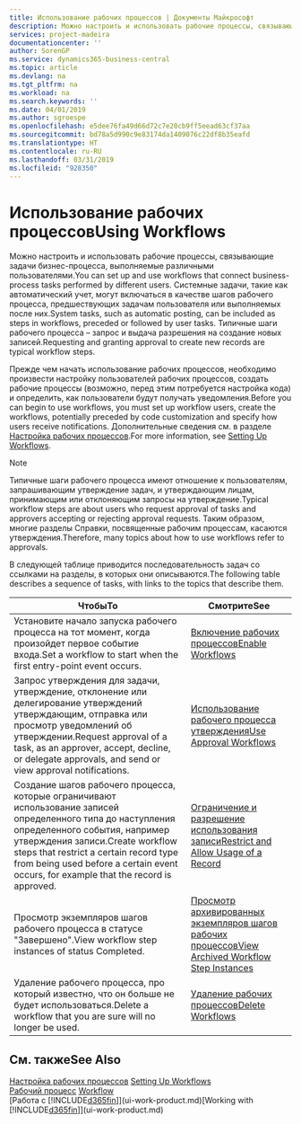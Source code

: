 ```yaml
---
title: Использование рабочих процессов | Документы Майкрософт
description: Можно настроить и использовать рабочие процессы, связывающие задачи бизнес-процесса, выполняемые различными пользователями. Системные задачи, такие как автоматический учет, могут включаться в качестве шагов рабочего процесса, предшествующих задачам пользователя или выполняемых после них. Типичные шаги рабочего процесса – запрос и выдача разрешения на создание новых записей.
services: project-madeira
documentationcenter: ''
author: SorenGP
ms.service: dynamics365-business-central
ms.topic: article
ms.devlang: na
ms.tgt_pltfrm: na
ms.workload: na
ms.search.keywords: ''
ms.date: 04/01/2019
ms.author: sgroespe
ms.openlocfilehash: e5dee76fa49d66d72c7e20cb9ff5eead63cf37aa
ms.sourcegitcommit: bd78a5d990c9e83174da1409076c22df8b35eafd
ms.translationtype: HT
ms.contentlocale: ru-RU
ms.lasthandoff: 03/31/2019
ms.locfileid: "928350"
---
```

# <a name="using-workflows"></a><span data-ttu-id="f1b43-105">Использование рабочих процессов</span><span class="sxs-lookup"><span data-stu-id="f1b43-105">Using Workflows</span></span>
<span data-ttu-id="f1b43-106">Можно настроить и использовать рабочие процессы, связывающие задачи бизнес-процесса, выполняемые различными пользователями.</span><span class="sxs-lookup"><span data-stu-id="f1b43-106">You can set up and use workflows that connect business-process tasks performed by different users.</span></span> <span data-ttu-id="f1b43-107">Системные задачи, такие как автоматический учет, могут включаться в качестве шагов рабочего процесса, предшествующих задачам пользователя или выполняемых после них.</span><span class="sxs-lookup"><span data-stu-id="f1b43-107">System tasks, such as automatic posting, can be included as steps in workflows, preceded or followed by user tasks.</span></span> <span data-ttu-id="f1b43-108">Типичные шаги рабочего процесса – запрос и выдача разрешения на создание новых записей.</span><span class="sxs-lookup"><span data-stu-id="f1b43-108">Requesting and granting approval to create new records are typical workflow steps.</span></span>  

 <span data-ttu-id="f1b43-109">Прежде чем начать использование рабочих процессов, необходимо произвести настройку пользователей рабочих процессов, создать рабочие процессы (возможно, перед этим потребуется настройка кода) и определить, как пользователи будут получать уведомления.</span><span class="sxs-lookup"><span data-stu-id="f1b43-109">Before you can begin to use workflows, you must set up workflow users, create the workflows, potentially preceded by code customization and specify how users receive notifications.</span></span> <span data-ttu-id="f1b43-110">Дополнительные сведения см. в разделе [Настройка рабочих процессов](across-set-up-workflows.md).</span><span class="sxs-lookup"><span data-stu-id="f1b43-110">For more information, see [Setting Up Workflows](across-set-up-workflows.md).</span></span>  

> [!NOTE]  
>  <span data-ttu-id="f1b43-111">Типичные шаги рабочего процесса имеют отношение к пользователям, запрашивающим утверждение задач, и утверждающим лицам, принимающим или отклоняющим запросы на утверждение.</span><span class="sxs-lookup"><span data-stu-id="f1b43-111">Typical workflow steps are about users who request approval of tasks and approvers accepting or rejecting approval requests.</span></span> <span data-ttu-id="f1b43-112">Таким образом, многие разделы Справки, посвященные рабочим процессам, касаются утверждения.</span><span class="sxs-lookup"><span data-stu-id="f1b43-112">Therefore, many topics about how to use workflows refer to approvals.</span></span>  

 <span data-ttu-id="f1b43-113">В следующей таблице приводится последовательность задач со ссылками на разделы, в которых они описываются.</span><span class="sxs-lookup"><span data-stu-id="f1b43-113">The following table describes a sequence of tasks, with links to the topics that describe them.</span></span>  

|<span data-ttu-id="f1b43-114">**Чтобы**</span><span class="sxs-lookup"><span data-stu-id="f1b43-114">**To**</span></span>|<span data-ttu-id="f1b43-115">**Смотрите**</span><span class="sxs-lookup"><span data-stu-id="f1b43-115">**See**</span></span>|  
|------------|-------------|  
|<span data-ttu-id="f1b43-116">Установите начало запуска рабочего процесса на тот момент, когда произойдет первое событие входа.</span><span class="sxs-lookup"><span data-stu-id="f1b43-116">Set a workflow to start when the first entry-point event occurs.</span></span>|[<span data-ttu-id="f1b43-117">Включение рабочих процессов</span><span class="sxs-lookup"><span data-stu-id="f1b43-117">Enable Workflows</span></span>](across-how-to-enable-workflows.md)|  
|<span data-ttu-id="f1b43-118">Запрос утверждения для задачи, утверждение, отклонение или делегирование утверждений утверждающим, отправка или просмотр уведомлений об утверждении.</span><span class="sxs-lookup"><span data-stu-id="f1b43-118">Request approval of a task, as an approver, accept, decline, or delegate approvals, and send or view approval notifications.</span></span>|[<span data-ttu-id="f1b43-119">Использование рабочего процесса утверждения</span><span class="sxs-lookup"><span data-stu-id="f1b43-119">Use Approval Workflows</span></span>](across-how-use-approval-workflows.md)|  
|<span data-ttu-id="f1b43-120">Создание шагов рабочего процесса, которые ограничивают использование записей определенного типа до наступления определенного события, например утверждения записи.</span><span class="sxs-lookup"><span data-stu-id="f1b43-120">Create workflow steps that restrict a certain record type from being used before a certain event occurs, for example that the record is approved.</span></span>|[<span data-ttu-id="f1b43-121">Ограничение и разрешение использования записи</span><span class="sxs-lookup"><span data-stu-id="f1b43-121">Restrict and Allow Usage of a Record</span></span>](across-how-to-restrict-and-allow-usage-of-a-record.md)|  
|<span data-ttu-id="f1b43-122">Просмотр экземпляров шагов рабочего процесса в статусе "Завершено".</span><span class="sxs-lookup"><span data-stu-id="f1b43-122">View workflow step instances of status Completed.</span></span>|[<span data-ttu-id="f1b43-123">Просмотр архивированных экземпляров шагов рабочих процессов</span><span class="sxs-lookup"><span data-stu-id="f1b43-123">View Archived Workflow Step Instances</span></span>](across-how-to-view-archived-workflow-step-instances.md)|  
|<span data-ttu-id="f1b43-124">Удаление рабочего процесса, про который известно, что он больше не будет использоваться.</span><span class="sxs-lookup"><span data-stu-id="f1b43-124">Delete a workflow that you are sure will no longer be used.</span></span>|[<span data-ttu-id="f1b43-125">Удаление рабочих процессов</span><span class="sxs-lookup"><span data-stu-id="f1b43-125">Delete Workflows</span></span>](across-how-to-delete-workflows.md)|  

## <a name="see-also"></a><span data-ttu-id="f1b43-126">См. также</span><span class="sxs-lookup"><span data-stu-id="f1b43-126">See Also</span></span>  
<span data-ttu-id="f1b43-127">[Настройка рабочих процессов](across-set-up-workflows.md) </span><span class="sxs-lookup"><span data-stu-id="f1b43-127">[Setting Up Workflows](across-set-up-workflows.md) </span></span>  
<span data-ttu-id="f1b43-128">[Рабочий процесс](across-workflow.md) </span><span class="sxs-lookup"><span data-stu-id="f1b43-128">[Workflow](across-workflow.md) </span></span>  
<span data-ttu-id="f1b43-129">[Работа с [!INCLUDE[d365fin](includes/d365fin_md.md)]](ui-work-product.md)</span><span class="sxs-lookup"><span data-stu-id="f1b43-129">[Working with [!INCLUDE[d365fin](includes/d365fin_md.md)]](ui-work-product.md)</span></span>
